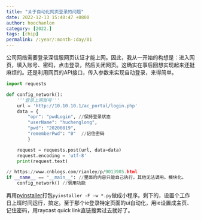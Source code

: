 ```yaml
---
title: "关于自动化网页登录的问题"
date: 2022-12-13 15:40:47 +0800
author: hoochanlon
category: [2022.]
tags: [chip]
permalink: /:year/:month-:day/01
---
```


公司网络需要登录深信服网页认证才能上网。因此，我从一开始的构想是：进入网页，填入账号、密码，点击登录，然后关闭网页。这确实在事后回想实现起来还挺麻烦的。还是利用网页的API接口，传入参数来实现自动登录，来得简单。

<!-- more -->

```python
import requests

def config_network():
    '''登录上网账号'''
    url = 'http://10.10.10.1/ac_portal/login.php'
    data = {
        "opr": "pwdLogin", //保持登录状态
        "userName": "huchenglong",
        "pwd": "20200819",
        "rememberPwd": "0"  //记住密码
        }

    request = requests.post(url, data=data)
    request.encoding = 'utf-8'
    print(request.text)

// https://www.cnblogs.com/rianley/p/9013905.html
if __name__ == "__main__": //里面的内容只能自己执行，其他无法调用。模块化。
    config_network() //调用功能

```

再用[pyinstaller](https://blog.csdn.net/qq_45664055/article/details/102485157)打包`pyinstaller -F -w *.py`做成小程序。剩下的，设置个工作日上班时间运行，搞定。至于那个ie登录特定页面的ui自动化，用ie设置成主页、记住密码，用raycast quick link直链搜索过去就好了。